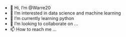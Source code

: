 - 👋 Hi, I’m @Warre20
- 👀 I’m interested in data science and machine learning 
- 🌱 I’m currently learning python
- 💞️ I’m looking to collaborate on ...
- 📫 How to reach me ...

<!---
Warre20/Warre20 is a ✨ special ✨ repository because its `README.md` (this file) appears on your GitHub profile.
You can click the Preview link to take a look at your changes.
--->
